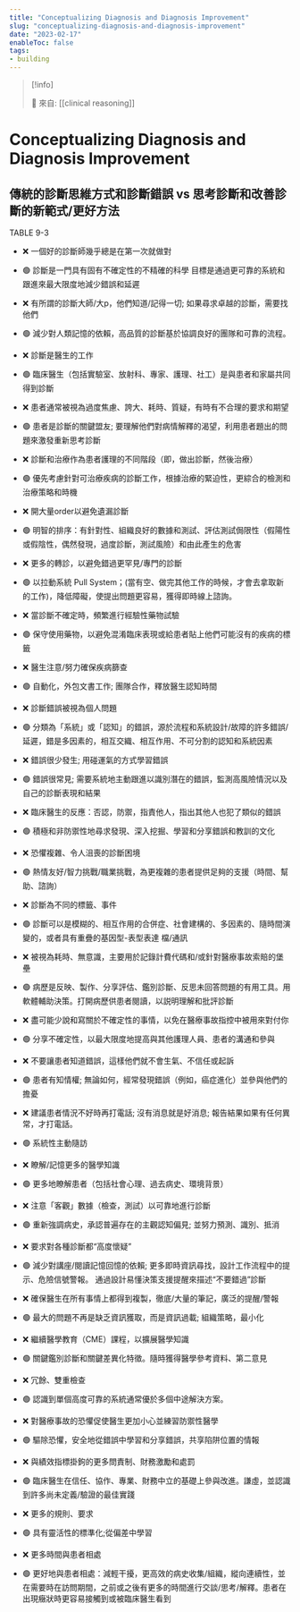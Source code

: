 ```yaml
---
title: "Conceptualizing Diagnosis and Diagnosis Improvement"
slug: "conceptualizing-diagnosis-and-diagnosis-improvement"
date: "2023-02-17"
enableToc: false
tags:
- building
---
```


> [!info]
>
> 🌱 來自: [[clinical reasoning]]

# Conceptualizing Diagnosis and Diagnosis Improvement

## 傳統的診斷思維方式和診斷錯誤 vs	思考診斷和改善診斷的新範式/更好方法

TABLE 9-3

* ❌ 一個好的診斷師幾乎總是在第一次就做對
* 🟢 診斷是一門具有固有不確定性的不精確的科學 目標是通過更可靠的系統和跟進來最大限度地減少錯誤和延遲

* ❌ 有所謂的診斷大師/大p，他們知道/記得一切; 如果尋求卓越的診斷，需要找他們
* 🟢 減少對人類記憶的依賴，高品質的診斷基於協調良好的團隊和可靠的流程。

* ❌ 診斷是醫生的工作
* 🟢 臨床醫生（包括實驗室、放射科、專家、護理、社工）是與患者和家屬共同得到診斷

* ❌ 患者通常被視為過度焦慮、誇大、耗時、質疑，有時有不合理的要求和期望
* 🟢 患者是診斷的關鍵盟友; 要理解他們對病情解釋的渴望，利用患者題出的問題來激發重新思考診斷

* ❌ 診斷和治療作為患者護理的不同階段（即，做出診斷，然後治療）
* 🟢 優先考慮針對可治療疾病的診斷工作，根據治療的緊迫性，更綜合的檢測和治療策略和時機

* ❌ 開大量order以避免遺漏診斷
* 🟢 明智的排序：有針對性、組織良好的數據和測試、評估測試侷限性（假陽性或假陰性，偶然發現，過度診斷，測試風險）和由此產生的危害

* ❌ 更多的轉診，以避免錯過更罕見/專門的診斷
* 🟢 以拉動系統 Pull System；(當有空、做完其他工作的時候，才會去拿取新的工作)，降低障礙，使提出問題更容易，獲得即時線上諮詢。

* ❌ 當診斷不確定時，頻繁進行經驗性藥物試驗
* 🟢 保守使用藥物，以避免混淆臨床表現或給患者貼上他們可能沒有的疾病的標籤

* ❌ 醫生注意/努力確保疾病篩查
* 🟢 自動化，外包文書工作; 團隊合作，釋放醫生認知時間

* ❌ 診斷錯誤被視為個人問題
* 🟢 分類為「系統」或「認知」的錯誤，源於流程和系統設計/故障的許多錯誤/延遲，錯是多因素的，相互交織、相互作用、不可分割的認知和系統因素

* ❌ 錯誤很少發生; 用碰運氣的方式學習錯誤
* 🟢 錯誤很常見; 需要系統地主動跟進以識別潛在的錯誤，監測高風險情況以及自己的診斷表現和結果

* ❌ 臨床醫生的反應：否認，防禦，指責他人，指出其他人也犯了類似的錯誤
* 🟢 積極和非防禦性地尋求發現、深入挖掘、學習和分享錯誤和教訓的文化

* ❌ 恐懼複雜、令人沮喪的診斷困境
* 🟢 熱情友好/智力挑戰/職業挑戰，為更複雜的患者提供足夠的支援（時間、幫助、諮詢）

* ❌ 診斷為不同的標籤、事件
* 🟢 診斷可以是模糊的、相互作用的合併症、社會建構的、多因素的、隨時間演變的，或者具有重疊的基因型-表型表達
檔/通訊

* ❌ 被視為耗時、無意識，主要用於記錄計費代碼和/或針對醫療事故索賠的堡壘
* 🟢 病歷是反映、製作、分享評估、鑑別診斷、反思未回答問題的有用工具。用軟體輔助決策。打開病歷供患者閱讀，以説明理解和批評診斷

* ❌ 盡可能少說和寫關於不確定性的事情，以免在醫療事故指控中被用來對付你
* 🟢 分享不確定性，以最大限度地提高與其他護理人員、患者的溝通和參與

* ❌ 不要讓患者知道錯誤，這樣他們就不會生氣、不信任或起訴
* 🟢 患者有知情權; 無論如何，經常發現錯誤（例如，癌症進化）並參與他們的擔憂

* ❌ 建議患者情況不好時再打電話; 沒有消息就是好消息; 報告結果如果有任何異常，才打電話。
* 🟢 系統性主動隨訪

* ❌ 瞭解/記憶更多的醫學知識
* 🟢 更多地瞭解患者（包括社會心理、過去病史、環境背景）

* ❌ 注意「客觀」數據（檢查，測試）以可靠地進行診斷
* 🟢 重新強調病史，承認普遍存在的主觀認知偏見; 並努力預測、識別、抵消

* ❌ 要求對各種診斷都“高度懷疑”
* 🟢 減少對講座/閱讀記憶回憶的依賴; 更多即時資訊尋找，設計工作流程中的提示、危險信號警報。 通過設計易懂決策支援提醒來描述“不要錯過”診斷

* ❌ 確保醫生在所有事情上都得到複製，徹底/大量的筆記，廣泛的提醒/警報
* 🟢 最大的問題不再是缺乏資訊獲取，而是資訊過載; 組織策略，最小化

* ❌ 繼續醫學教育（CME）課程，以擴展醫學知識
* 🟢 關鍵鑑別診斷和關鍵差異化特徵。隨時獲得醫學參考資料、第二意見

* ❌ 冗餘、雙重檢查
* 🟢 認識到單個高度可靠的系統通常優於多個中途解決方案。


* ❌ 對醫療事故的恐懼促使醫生更加小心並練習防禦性醫學
* 🟢 驅除恐懼，安全地從錯誤中學習和分享錯誤，共享陷阱位置的情報

* ❌ 與績效指標掛鉤的更多問責制、財務激勵和處罰
* 🟢 臨床醫生在信任、協作、專業、財務中立的基礎上參與改進。謙虛，並認識到許多尚未定義/驗證的最佳實踐

* ❌ 更多的規則、要求
* 🟢 具有靈活性的標準化;從偏差中學習

* ❌ 更多時間與患者相處
* 🟢 更好地與患者相處：減輕干擾，更高效的病史收集/組織，縱向連續性，並在需要時在訪問期間，之前或之後有更多的時間進行交談/思考/解釋。患者在出現癥狀時更容易接觸到或被臨床醫生看到

